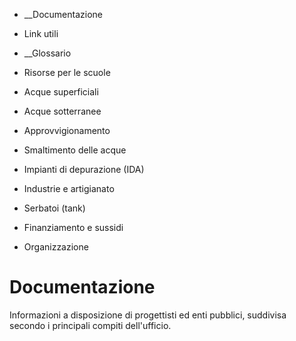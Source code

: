   * __Documentazione
  * Link utili
  *  __Glossario
  * Risorse per le scuole

  * Acque superficiali
  * Acque sotterranee
  * Approvvigionamento
  * Smaltimento delle acque
  * Impianti di depurazione (IDA)
  * Industrie e artigianato
  * Serbatoi (tank)
  * Finanziamento e sussidi
  * Organizzazione

#  Documentazione

Informazioni a disposizione di progettisti ed enti pubblici, suddivisa secondo
i principali compiti dell'ufficio.

